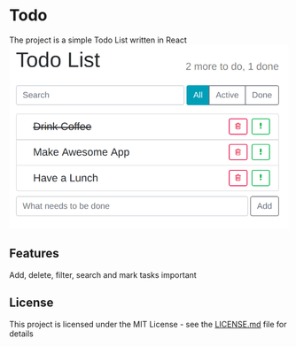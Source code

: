 # Todo
The project is a simple Todo List written in React
![App screenshot](screenshots/todo-list.png)

## Features
Add, delete, filter, search and mark tasks important

## License
This project is licensed under the MIT License - see the [LICENSE.md](LICENSE.md) file for details